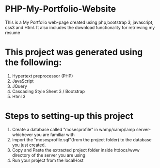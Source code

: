 # PHP-My-Portfolio-Website
This is a My Portfolio web-page created using php,bootstrap 3, javascript, css3 and Html. 
It also includes the download functionality for retrieving my resume

# This project was generated using the following:

1.	Hypertext preprocessor (PHP)
2.	JavaScript
3.	JQuery
4.	Cascading Style Sheet 3 / Bootstrap
5.  Html 3

# Steps to setting-up this project

1.	Create a database called "mosesprofile" in wamp/xamp/lamp server- whichever you are familiar with
2.	Import the "mosesprofile.sql"(from the project folder) to the database you just created.
3.	Copy and Paste the extracted project folder inside htdocs/www directory of the server you are using
4.	Run your project from the localHost
